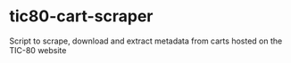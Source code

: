# tic80-cart-scraper
Script to scrape, download and extract metadata from carts hosted on the TIC-80 website
